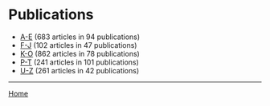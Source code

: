 # Publications

  * [A-E](./a-e/index.md) (683 articles in 94 publications)
  * [F-J](./f-j/index.md) (102 articles in 47 publications)
  * [K-O](./k-o/index.md) (862 articles in 78 publications)
  * [P-T](./p-t/index.md) (241 articles in 101 publications)
  * [U-Z](./u-z/index.md) (261 articles in 42 publications)

----

[Home](../index.md)
